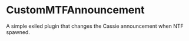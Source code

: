 # CustomMTFAnnouncement
A simple exiled plugin that changes the Cassie announcement when NTF spawned.
